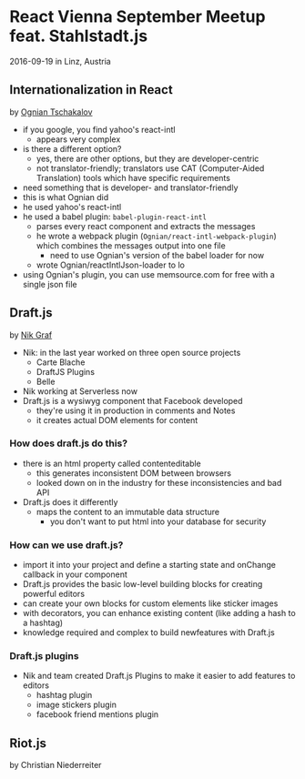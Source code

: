 # React Vienna September Meetup feat. Stahlstadt.js

2016-09-19 in Linz, Austria

## Internationalization in React

by [Ognian Tschakalov](https://twitter.com/ogi_it/)

- if you google, you find yahoo's react-intl
  - appears very complex
- is there a different option?
  - yes, there are other options, but they are developer-centric
  - not translator-friendly; translators use CAT (Computer-Aided Translation) tools which have specific requirements
- need something that is developer- and translator-friendly
- this is what Ognian did
- he used yahoo's react-intl
- he used a babel plugin: `babel-plugin-react-intl`
  - parses every react component and extracts the messages
  - he wrote a webpack plugin (`Ognian/react-intl-webpack-plugin`) which combines the messages output into one file
    - need to use Ognian's version of the babel loader for now
  - wrote Ognian/reactIntlJson-loader to lo
- using Ognian's plugin, you can use memsource.com for free with a single json file

## Draft.js

by [Nik Graf](https://twitter.com/nikgraf)

- Nik: in the last year worked on three open source projects
  - Carte Blache
  - DraftJS Plugins
  - Belle
- Nik working at Serverless now
- Draft.js is a wysiwyg component that Facebook developed
  - they're using it in production in comments and Notes
  - it creates actual DOM elements for content

### How does draft.js do this?

- there is an html property called contenteditable
  - this generates inconsistent DOM between browsers
  - looked down on in the industry for these inconsistencies and bad API
- Draft.js does it differently
  - maps the content to an immutable data structure
    - you don't want to put html into your database for security

### How can we use draft.js?

- import it into your project and define a starting state and onChange callback in your component
- Draft.js provides the basic low-level building blocks for creating powerful editors
- can create your own blocks for custom elements like sticker images
- with decorators, you can enhance existing content (like adding a hash to a hashtag)
- knowledge required and complex to build newfeatures with Draft.js

### Draft.js plugins

- Nik and team created Draft.js Plugins to make it easier to add features to editors
  - hashtag plugin
  - image stickers plugin
  - facebook friend mentions plugin

## Riot.js

by Christian Niederreiter

